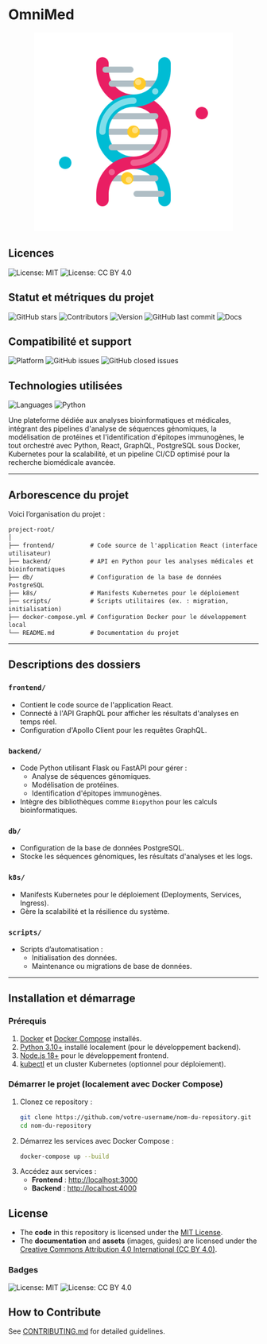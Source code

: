 # **OmniMed**

<p align="center">
  <img src="./assets/logo.png" alt="Logo" width="400">
</p>

## Licences
![License: MIT](https://img.shields.io/badge/License-MIT-yellow.svg)
![License: CC BY 4.0](https://img.shields.io/badge/License-CC%20BY%204.0-blue.svg)

## Statut et métriques du projet
![GitHub stars](https://img.shields.io/github/stars/Rbtsv2/OmniMed.svg)
![Contributors](https://img.shields.io/github/contributors/Rbtsv2/OmniMed.svg)
![Version](https://img.shields.io/badge/version-1.0.0-blue.svg)
![GitHub last commit](https://img.shields.io/github/last-commit/Rbtsv2/OmniMed.svg)
![Docs](https://img.shields.io/badge/docs-up--to--date-brightgreen.svg)

## Compatibilité et support
![Platform](https://img.shields.io/badge/platform-linux%20|%20windows%20|%20macOS-lightgrey.svg)
![GitHub issues](https://img.shields.io/github/issues/Rbtsv2/OmniMed.svg)
![GitHub closed issues](https://img.shields.io/github/issues-closed/Rbtsv2/OmniMed.svg)

## Technologies utilisées
![Languages](https://img.shields.io/github/languages/top/Rbtsv2/OmniMed.svg)
![Python](https://img.shields.io/badge/python-3.10-blue.svg)



Une plateforme dédiée aux analyses bioinformatiques et médicales, intégrant des pipelines d'analyse de séquences génomiques, la modélisation de protéines et l'identification d'épitopes immunogènes, le tout orchestré avec Python, React, GraphQL, PostgreSQL sous Docker, Kubernetes pour la scalabilité, et un pipeline CI/CD optimisé pour la recherche biomédicale avancée.

---

## **Arborescence du projet**

Voici l’organisation du projet :

```
project-root/
│
├── frontend/          # Code source de l'application React (interface utilisateur)
├── backend/           # API en Python pour les analyses médicales et bioinformatiques
├── db/                # Configuration de la base de données PostgreSQL
├── k8s/               # Manifests Kubernetes pour le déploiement
├── scripts/           # Scripts utilitaires (ex. : migration, initialisation)
├── docker-compose.yml # Configuration Docker pour le développement local
└── README.md          # Documentation du projet
```

---

## **Descriptions des dossiers**

### **`frontend/`**
- Contient le code source de l'application React.
- Connecté à l'API GraphQL pour afficher les résultats d'analyses en temps réel.
- Configuration d'Apollo Client pour les requêtes GraphQL.

### **`backend/`**
- Code Python utilisant Flask ou FastAPI pour gérer :
  - Analyse de séquences génomiques.
  - Modélisation de protéines.
  - Identification d'épitopes immunogènes.
- Intègre des bibliothèques comme `Biopython` pour les calculs bioinformatiques.

### **`db/`**
- Configuration de la base de données PostgreSQL.
- Stocke les séquences génomiques, les résultats d'analyses et les logs.

### **`k8s/`**
- Manifests Kubernetes pour le déploiement (Deployments, Services, Ingress).
- Gère la scalabilité et la résilience du système.

### **`scripts/`**
- Scripts d’automatisation :
  - Initialisation des données.
  - Maintenance ou migrations de base de données.

---

## **Installation et démarrage**

### **Prérequis**
1. [Docker](https://www.docker.com/) et [Docker Compose](https://docs.docker.com/compose/) installés.
2. [Python 3.10+](https://www.python.org/) installé localement (pour le développement backend).
3. [Node.js 18+](https://nodejs.org/) pour le développement frontend.
4. [kubectl](https://kubernetes.io/docs/tasks/tools/) et un cluster Kubernetes (optionnel pour déploiement).

### **Démarrer le projet (localement avec Docker Compose)**
1. Clonez ce repository :
   ```bash
   git clone https://github.com/votre-username/nom-du-repository.git
   cd nom-du-repository
   ```
2. Démarrez les services avec Docker Compose :
   ```bash
   docker-compose up --build
   ```
3. Accédez aux services :
   - **Frontend** : [http://localhost:3000](http://localhost:3000)
   - **Backend** : [http://localhost:4000](http://localhost:4000)



## License

- The **code** in this repository is licensed under the [MIT License](./LICENSE).
- The **documentation** and **assets** (images, guides) are licensed under the [Creative Commons Attribution 4.0 International (CC BY 4.0)](https://creativecommons.org/licenses/by/4.0/).

### Badges
![License: MIT](https://img.shields.io/badge/License-MIT-yellow.svg)
![License: CC BY 4.0](https://img.shields.io/badge/License-CC%20BY%204.0-blue.svg)


## How to Contribute
See [CONTRIBUTING.md](./CONTRIBUTING.md) for detailed guidelines.